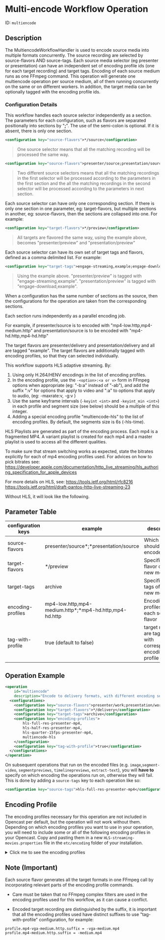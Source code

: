 Multi-encode Workflow Operation
=======================================

ID: `multiencode`


Description
-----------

The MultiencodeWorkflowHandler is used to encode source media into multiple formats concurrently.
The source recording are selected by source-flavors AND source-tags.
Each source media selector (eg presenter or presentation) can have an independent set of encoding profile ids
(one for each target recording) and target tags.
Encoding of each source medium runs as one FFmpeg command.
This operation will generate one multiencode operation per source medium,
all of them running concurrently on the same or on different workers.
In addition, the target media can be optionally tagged with the encoding profile ids.

### Configuration Details

This workflow handles each source selector independently as a section.
The parameters for each configuration, such as flavors are separated positionally into sections by "**;**".
The use of the semi-colon is optional. If it is absent, there is only one section.


```xml
<configuration key="source-flavors">*/source</configuration>
```

> One source selector means that all the matching recording will be processed the same way.

```xml
<configuration key="source-flavors">presenter/source;presentation/source</configuration>
```

> Two different source selectors means that all the matching recordings in the first selector will be processed
> according to the parameters in the first section and the all the matching recordings in the second selector will
> be processed according to the parameters in next section.

Each source selector can have only one corresponding section.
If there is only one section in one parameter, eg: target-flavors,
but multiple sections in another, eg: source-flavors,
then the sections are collapsed into one.
For example:

```xml
<configuration key="target-flavors">*/preview</configuration>
```

> All targets are flavored the same way, using the example above, becomes "presenter/preview"
> and "presentation/preview"

Each source selector can have its own set of target tags and flavors, defined as a comma delimited list.
For example:

```xml
<configuration key="target-tags">engage-streaming,example;engage-download,example</configuration>
```

> Using the example above.
> "presenter/preview" is tagged with "engage-streaming,example".
> "presentation/preview" is tagged with "engage-download,example".

When a configuration has the same number of sections as the source, then the configurations for the operation
are taken from the corresponding sections.

Each section runs independently as a parallel encoding job.

For example, if presenter/source is to encoded with "mp4-low.http,mp4-medium.http" and
presentation/source is to be encoded with "mp4-hd.http,mp4-hd.http"

The target flavors are presenter/delivery and presentation/delivery and all are tagged "example".
The target flavors are additionally tagged with encoding profiles, so that they can selected individually.

This workflow supports HLS adaptive streaming.
By:

1. Using only H.264/HENV encodings in the list of encoding profiles. 
2. In the encoding profile, use the `-<option>:<a or v>` form in FFmpeg options when appropriate
   (eg: "-b:a" instead of "-ab"),
   and add the suffix ":v" for options that apply to video and ":a" to options that apply to audio,
   (eg: -maxrate:v, -g:v )
3. Use the same keyframe intervals (`-keyint <int>` and `-keyint_min <int>`) in each profile and 
   segment size (see below) should be a multiple of this integer.
4. Adding a special encoding profile "multiencode-hls" to the list of encoding profiles. By default,
   the segments size is 6s (-hls-time).

HLS Playlists are generated as part of the encoding process. Each mp4 is a fragmented MP4.
A variant playlist is created for each mp4 and a master playlist is used to access all the different qualities.

To make sure that stream switching works as expected, state the bitrates explicitly for each of mp4 encoding profiles used.
For advices on how to pick bitrates see:
https://developer.apple.com/documentation/http_live_streaming/hls_authoring_specification_for_apple_devices

For more details on HLS, see:
https://tools.ietf.org/html/rfc8216
https://tools.ietf.org/html/draft-pantos-http-live-streaming-23

Without HLS, it will look like the following.

Parameter Table
---------------

|configuration keys | example                     | description                                                         |
|-------------------|-----------------------------|---------------------------------------------------------------------|
|source-flavors     | presenter/source*;*presentation/source  | Which media should be encoded                               |
|target-flavors     | \*/preview                | Specifies the flavor of the new media                               |
|target-tags        | archive              | Specifies the tags of the new media                                 |
|encoding-profiles  | mp4-low.http,mp4-medium.http*;*mp4-hd.http,mp4-hd.http | Encoding profiles for each source flavor |
|tag-with-profile   | true (default to false)  | target medium are tagged with corresponding encoding profile Id      |



## Operation Example
```xml
<operation
    id="multiencode"
    description="Encode to delivery formats, with different encoding settings for each video source">
  <configurations>
    <configuration key="source-flavors">presenter/work;presentation/work</configuration>
    <configuration key="target-flavors">*/delivery</configuration>
    <configuration key="target-tags">archive</configuration>
    <configuration key="encoding-profiles">
        hls-full-res-presenter-mp4,
        hls-half-res-presenter-mp4,
        hls-quarter-15fps-presenter-mp4,
        multiencode-hls
    </configuration>
    <configuration key="tag-with-profile">true</configuration>
  </configurations>
</operation>
```

On subsequent operations that run on the encoded files (e.g. `image`,`segment-video`, `segmentpreviews`,
`timelinepreviews`, `extract-text`), you will **have to** specify on which encoding the operations run on, otherwise
they will fail. This is done by adding a `source-tags` key to each operation like so:

```xml
<configuration key="source-tags">hls-full-res-presenter-mp4</configuration>
```

Encoding Profile
----------------

The encoding profiles necessary for this operation are not included in Opencast per default, but the operation will not
work without them.  Depending on which encoding profiles you want to use in your operation, you will need to include
some or all of the following encoding profiles in your Opencast. Copy and pasting them in a new
`HLS-streaming-movies.properties` file in the `etc/encoding` folder of your installation.

<details>
<summary>Click me to see the encoding profiles</summary>

```properties
###
# Profile definitions for serverless HLS using multiencode
# Presenter and presentation can have different resolutions
# These profiles assumes 30 fps and and uses a keyframe interval of 2s
# to support 4 or 6s segments.
#
# -force_key_frames:v makes sure that there is at least one kf every 2 seconds
# There may be other keyframes, you can use no-scenecuts to remove them

# In production, use libfdk_aac instead of aac in your ffmpeg build
# We notice a audio delay with aac in some decoder (firefox)
# It will require building ffmpeg with libfdk library
#
# NOTE:# Do not use more than one -vf clause in each profile
#
##

## HLS
# TODO: When ffmpeg is fixed - add profile:v baseline
# A very low bitrate stream with 15 fps to support mobile - (under 192kb/s)
profile.hls-quarter-15fps-presenter-mp4.name = hls-quarter-15fps-presenter-mp4
profile.hls-quarter-15fps-presenter-mp4.input = visual
profile.hls-quarter-15fps-presenter-mp4.output = visual
profile.hls-quarter-15fps-presenter-mp4.suffix = -presenter-mobile-15fps.mp4
profile.hls-quarter-15fps-presenter-mp4.mimetype = video/mp4
profile.hls-quarter-15fps-presenter-mp4.ffmpeg.command = -i #{in.video.path} -r:v 15 \
 -force_key_frames:v expr:eq(mod(n,30),0) \
 -x264opts:v rc-lookahead=30:keyint=60:min-keyint=30:no-open-gop=1 \
 -preset:v veryfast -movflags +faststart \
 -c:v libx264 -c:a aac \
 -vf scale=min(320\\,trunc(iw/8)*2):-2 \
 -b:v 100k -minrate:v 90k -maxrate:v 110k -bufsize:v 100k \
 -b:a 48k #{out.dir}/#{out.name}#{out.suffix}
profile.hls-quarter-15fps-presenter-mp4.jobload=4.0

# maximum of width = 320 or 1/8 original width, keeping aspect ratio
profile.hls-quarter-res-presenter-mp4.name = hls-quarter-res-presenter-mp4
profile.hls-quarter-res-presenter-mp4.input = visual
profile.hls-quarter-res-presenter-mp4.output = visual
profile.hls-quarter-res-presenter-mp4.suffix = -presenter-verylow-30fps.mp4
profile.hls-quarter-res-presenter-mp4.mimetype = video/mp4
profile.hls-quarter-res-presenter-mp4.ffmpeg.command = -i #{in.video.path} -r:v 30 \
 -force_key_frames:v expr:eq(mod(n,60),0) \
 -x264opts:v rc-lookahead=60:keyint=120:min-keyint=60:no-open-gop=1 \
 -preset:v veryfast -movflags +faststart \
 -c:v libx264 -c:a aac \
 -vf scale=min(320\\,trunc(iw/8)*2):-2 \
 -b:v 200k -maxrate:v 220k -bufsize:v 200k \
 -b:a 48k #{out.dir}/#{out.name}#{out.suffix}
profile.hls-quarter-res-presenter-mp4.jobload=4.0
# -vf scale=min(320\\,trunc(iw/8)*2:-2) \

# 16x9 or 4X3 presenter (camera) - scale to max of w=640 or half - preserves aspect ratio
profile.hls-half-res-presenter-mp4.name = hls-half-res-presenter-mp4
profile.hls-half-res-presenter-mp4.input = visual
profile.hls-half-res-presenter-mp4.output = visual
profile.hls-half-res-presenter-mp4.suffix = -presenter-low-30fps.mp4
profile.hls-half-res-presenter-mp4.mimetype = video/mp4
profile.hls-half-res-presenter-mp4.ffmpeg.command = -i #{in.video.path} -r:v 30 \
 -force_key_frames:v expr:eq(mod(n,60),0) \
 -x264opts:v rc-lookahead=60:keyint=120:min-keyint=60:no-open-gop=1 \
 -preset:v veryfast -movflags +faststart \
 -c:v libx264 -c:a aac \
 -vf scale=min(640\\,trunc(iw*0.25)*2):-2 \
 -b:v 1200k -maxrate:v 1320k -bufsize:v 1M  \
 -b:a 64k #{out.dir}/#{out.name}#{out.suffix}
profile.hls-half-res-presenter-mp4.jobload=4.0

# 16x9 or 4X3 presenter (screen) and presenter (camera) - scale to max of 960 or three quarters - preserves original aspect ratio
profile.hls-threequarters-res-presenter-mp4.name = hls-threequarters-res-presenter-mp4
profile.hls-threequarters-res-presenter-mp4.input = visual
profile.hls-threequarters-res-presenter-mp4.output = visual
profile.hls-threequarters-res-presenter-mp4.suffix = -presenter-med-30fps.mp4
profile.hls-threequarters-res-presenter-mp4.mimetype = video/mp4
profile.hls-threequarters-res-presenter-mp4.ffmpeg.command = -i #{in.video.path} -r:v 30 \
 -force_key_frames:v expr:eq(mod(n,60),0) \
 -x264opts:v rc-lookahead=60:keyint=120:min-keyint=60:no-open-gop=1 \
 -preset:v veryfast -movflags +faststart \
 -c:v libx264 -c:a aac \
 -vf scale=min(960\\,trunc(iw*0.375)*2):-2 \
 -b:v 2500k -maxrate:v 2700k -bufsize:v 2M \
 -b:a 96k #{out.dir}/#{out.name}#{out.suffix}
profile.hls-threequarters-res-presenter-mp4.jobload=4.0

# -bf:v 3 -b_strategy:v 2 -refs:v 5 \
# scale to 1920
profile.hls-full-res-presenter-mp4.name = hls-full-res-presenter-mp4
profile.hls-full-res-presenter-mp4.input = visual
profile.hls-full-res-presenter-mp4.output = visual
profile.hls-full-res-presenter-mp4.suffix = -presenter-high-30fps.mp4
profile.hls-full-res-presenter-mp4.mimetype = video/mp4
profile.hls-full-res-presenter-mp4.ffmpeg.command = -i #{in.video.path} -r:v 30 \
 -force_key_frames:v expr:eq(mod(n,60),0) \
 -x264opts:v rc-lookahead=60:keyint=120:min-keyint=60:no-open-gop=1 \
 -preset:v veryfast -movflags +faststart \
 -vf scale=min(1280\\,trunc(iw/2)*2):-2 \
 -pix_fmt:v yuv420p -c:v libx264 -c:a aac \
 -b:v 4500k -maxrate:v 4900k  -bufsize:v 4M  \
 -b:a 128k #{out.dir}/#{out.name}#{out.suffix}
profile.hls-full-res-presenter-mp4.jobload=4.0


# scale to w=1/4 original, maximum of 480, keeping aspect ratio, 15 fps at 2s keyframe
profile.hls-quarter-15fps-presentation-mp4.name = hls-quarter-15fps-presentation-mp4
profile.hls-quarter-15fps-presentation-mp4.input = visual
profile.hls-quarter-15fps-presentation-mp4.output = visual
profile.hls-quarter-15fps-presentation-mp4.suffix = -presentation-mobile-15fps.mp4
profile.hls-quarter-15fps-presentation-mp4.mimetype = video/mp4
profile.hls-quarter-15fps-presentation-mp4.ffmpeg.command = -i #{in.video.path} -r:v 15 \
 -force_key_frames:v expr:eq(mod(n,15),0) \
 -x264opts:v rc-lookahead=30:keyint=60:min-keyint=30:no-open-gop=1 \
 -preset:v veryfast -movflags +faststart \
 -c:v libx264 -c:a aac \
 -vf scale=min(480\\,trunc(iw/8)*2):-2 \
 -b:v 100k -minrate:v 90k -maxrate:v 110k -bufsize:v 100k \
 -b:a 48k #{out.dir}/#{out.name}#{out.suffix}
profile.hls-quarter-15fps-presentation-mp4.jobload=4.0

# scale to w=1/4 original, maximum of 480, keeping aspect ratio
profile.hls-quarter-res-presentation-mp4.name = hls-quarter-res-presentation-mp4
profile.hls-quarter-res-presentation-mp4.input = visual
profile.hls-quarter-res-presentation-mp4.output = visual
profile.hls-quarter-res-presentation-mp4.suffix = -presentation-verylow-30fps.mp4
profile.hls-quarter-res-presentation-mp4.mimetype = video/mp4
profile.hls-quarter-res-presentation-mp4.ffmpeg.command = -i #{in.video.path} -r:v 30 \
 -force_key_frames:v expr:eq(mod(n,60),0) \
 -x264opts:v rc-lookahead=60:keyint=120:min-keyint=60:no-open-gop=1 \
 -preset:v veryfast -movflags +faststart \
 -pix_fmt:v yuv420p -c:v libx264 -c:a aac \
 -vf scale=min(480\\,trunc(iw/8)*2):-2 \
 -b:v 250k -maxrate:v 275k -bufsize:v 250k  \
 -b:a 48k #{out.dir}/#{out.name}#{out.suffix}
profile.hls-quarter-res-presentation-mp4.jobload=4.0

# 16x9 or 4X3 presentation (screen) (camera) - scale to half - preserves original aspect ratio
profile.hls-half-res-presentation-mp4.name = hls-half-res-presentation-mp4
profile.hls-half-res-presentation-mp4.input = visual
profile.hls-half-res-presentation-mp4.output = visual
profile.hls-half-res-presentation-mp4.suffix = -presentation-low-30fps.mp4
profile.hls-half-res-presentation-mp4.mimetype = video/mp4
profile.hls-half-res-presentation-mp4.ffmpeg.command = -i #{in.video.path} -r:v 30 \
 -force_key_frames:v expr:eq(mod(n,60),0) \
 -x264opts:v rc-lookahead=60:keyint=120:min-keyint=60:no-open-gop=1 \
 -pix_fmt:v yuv420p -c:v libx264 -c:a aac \
 -preset:v veryfast -movflags +faststart \
 -vf scale=min(960\\,trunc(iw*0.25)*2):-2 \
 -b:v 1M -maxrate:v 1100k -bufsize:v 1M \
 -b:a 64k #{out.dir}/#{out.name}#{out.suffix}
profile.hls-half-res-presentation-mp4.jobload=4.0

# 16x9 or 4X3 presentation (screen) (camera) - scale to threee quarters - preserves original aspect ratio
profile.hls-threequarters-res-presentation-mp4.name = hls-threequarters-res-presentation-mp4
profile.hls-threequarters-res-presentation-mp4.input = visual
profile.hls-threequarters-res-presentation-mp4.output = visual
profile.hls-threequarters-res-presentation-mp4.suffix = -presentation-med-30fps.mp4
profile.hls-threequarters-res-presentation-mp4.mimetype = video/mp4
profile.hls-threequarters-res-presentation-mp4.ffmpeg.command = -i #{in.video.path} -r:v 30 \
 -force_key_frames:v expr:eq(mod(n,60),0) \
 -x264opts:v rc-lookahead=60:keyint=120:min-keyint=60:no-open-gop=1 \
 -pix_fmt:v yuv420p -c:v libx264 -c:a aac \
 -preset:v veryfast -movflags +faststart \
 -vf scale=min(1440\\,trunc(iw*0.375)*2):-2 \
 -b:v 2M -maxrate:v 2200k -bufsize:v 2M \
 -b:a 96k #{out.dir}/#{out.name}#{out.suffix}
profile.hls-threequarters-res-presentation-mp4.jobload=4.0
# -vf scale=trunc(iw*0.375)*2:-2 \

# 16x9 or 4X3 presentation (screen) - no scaling - preserves original aspect ratio and size
profile.hls-full-res-presentation-mp4.name = hls-full-res-presentation-mp4
profile.hls-full-res-presentation-mp4.input = visual
profile.hls-full-res-presentation-mp4.output = visual
profile.hls-full-res-presentation-mp4.suffix = -presentation-high-30fps.mp4
profile.hls-full-res-presentation-mp4.mimetype = video/mp4
profile.hls-full-res-presentation-mp4.ffmpeg.command = -i #{in.video.path} -r:v 30 \
 -force_key_frames:v expr:eq(mod(n,60),0) \
 -x264opts:v rc-lookahead=60:keyint=120:min-keyint=60:no-open-gop=1 \
 -preset:v veryfast -movflags +faststart \
 -vf scale=min(1920\\,trunc(iw/2)*2):-2 \
 -pix_fmt:v yuv420p -c:v libx264 -c:a aac \
 -b:v 4M -maxrate:v 4400k -bufsize:v 4M \
 -b:a 128k #{out.dir}/#{out.name}#{out.suffix}
profile.hls-full-res-presentation-mp4.jobload=4.0


# HLS Group profile with 6 second segments - use with multiencode/process-smil to add HLS adaptive streaming
# multiencode only support HLS currently
# adaptive type to state that it is only used in a group to supplement encoding
# HLS Group profile - use with multiencode/process-smil to add HLS adaptive streaming
# process will map each stream and generate a master manifest and one for each delivery format
# if bitrates are missing in any of the video encoding profiles (highest bitrate first)
# See https://developer.apple.com/documentation/http_live_streaming/hls_authoring_specification_for_apple_devices
# See https://gist.github.com/tayvano/6e2d456a9897f55025e25035478a3a50 for ffmpeg options

profile.multiencode-hls.name = multiencode-hls
# adaptive type - only used in a group to supplement encoding only HLS is supported
profile.multiencode-hls.adaptive.type = HLS
profile.multiencode-hls.input = visual
# manifest type means that it is a supplement
profile.multiencode-hls.output = manifest
# Only master playlist has the suffix and can be tagged with profile name in process-smil or multi-encode
profile.multiencode-hls.suffix = -master.m3u8
profile.multiencode-hls.mimetype = application/x-mpegURL
#-forced-idr 1 \
profile.multiencode-hls.ffmpeg.command = -hls_time 6 \
-strict strict \
-flags +global_header+cgop -movflags +faststart \
-err_detect compliant \
-copyts -muxdelay 0 \
-pix_fmt yuv420p -ac 2 \
-hls_segment_type fmp4 -f hls -hls_list_size 0 -hls_playlist_type vod \
-hls_flags single_file+program_date_time+independent_segments+round_durations \
-hls_segment_filename #{out.dir}/segment_%v.mp4 \
-master_pl_name #{out.name}#{out.suffix} #{out.dir}/variant_%v.m3u8
profile.multiencode-hls.jobload=1.0
#-hls_flags single_file+discont_start+program_date_time+independent_segments+round_durations \

# 4 second segments - no muxdelay or 2 channel audio
profile.multiencode-hls-4s.name = multiencode-hls-4s
# adaptive type - only used in a group to supplement encoding only HLS is supported
profile.multiencode-hls-4s.adaptive.type = HLS
profile.multiencode-hls-4s.input = visual
# manifest type means that it is a supplement
profile.multiencode-hls-4s.output = manifest
# Only master playlist has the suffix and can be tagged with profile name in process-smil or multi-encode
profile.multiencode-hls-4s.suffix = -master.m3u8
profile.multiencode-hls-4s.mimetype = application/x-mpegURL
profile.multiencode-hls-4s.ffmpeg.command = -flags +global_header+cgop -hls_time 4 \
-hls_segment_type fmp4 -f hls -hls_list_size 0 -hls_playlist_type vod \
-hls_flags single_file+discont_start+program_date_time+independent_segments+round_durations \
-hls_segment_filename #{out.dir}/segment_%v.mp4 \
-master_pl_name #{out.name}#{out.suffix} #{out.dir}/variant_%v.m3u8
profile.multiencode-hls-4s.jobload=1.0
```

</details>


Note (Important)
----------------

Each source flavor generates all the target formats in one FFmpeg call by incorporating relevant parts
of the encoding profile commands.

* Care must be taken that no FFmpeg complex filters are used in the encoding profiles used for this workflow,
  as it can cause a conflict.

* Encoded target recording are distinguished by the suffix, it is important that all the encoding profiles used have
  distinct suffixes to use "tag-with-profile" configuration, for example:

```properties
profile.mp4-vga-medium.http.suffix = -vga-medium.mp4
profile.mp4-medium.http.suffix = -medium.mp4
```
